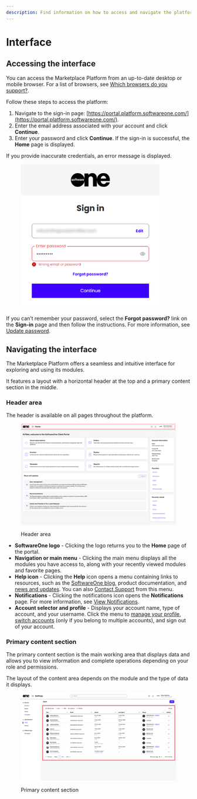 ```yaml
---
description: Find information on how to access and navigate the platform.
---
```


# Interface

## Accessing the interface

You can access the Marketplace Platform from an up-to-date desktop or mobile browser. For a list of browsers, see [Which browsers do you support?](../../help-and-support/faqs/which-browsers-do-you-support.md).

Follow these steps to access the platform:

1. Navigate to the sign-in page: [https://portal.platform.softwareone.com/](https://portal.platform.softwareone.com/).
2. Enter the email address associated with your account and click **Continue**.
3. Enter your password and click **Continue**. If the sign-in is successful, the **Home** page is displayed.

If you provide inaccurate credentials, an error message is displayed.&#x20;

<figure><img src="../../.gitbook/assets/image (305).png" alt="" width="379"><figcaption></figcaption></figure>

If you can’t remember your password, select the **Forgot password?** link on the **Sign-in** page and then follow the instructions. For more information, see [Update password](basics/update-password.md).

## Navigating the interface

The Marketplace Platform offers a seamless and intuitive interface for exploring and using its modules.

It features a layout with a horizontal header at the top and a primary content section in the middle.

### Header area

The header is available on all pages throughout the platform.

<figure><img src="../../.gitbook/assets/image (297).png" alt=""><figcaption><p>Header area</p></figcaption></figure>

* **SoftwareOne logo** - Clicking the logo returns you to the **Home** page of the portal.
* **Navigation or main menu** - Clicking the main menu displays all the modules you have access to, along with your recently viewed modules and favorite pages.
* **Help icon** - Clicking the **Help** icon opens a menu containing links to resources, such as the [SoftwareOne blog](https://www.softwareone.com/en/blog/articles), product documentation, and [news and updates](https://www.softwareone.com/en/media-releases). You can also [Contact Support](../../help-and-support/getting-support.md) from this menu.
* **Notifications** - Clicking the notifications icon opens the **Notifications** page. For more information, see [View Notifications](basics/view-notifications.md).
* **Account selector and profile** - Displays your account name, type of account, and your username. Click the menu to [manage your profile](basics/manage-profile.md), [switch accounts](basics/switch-account.md) (only if you belong to multiple accounts), and sign out of your account.&#x20;

### Primary content section

The primary content section is the main working area that displays data and allows you to view information and complete operations depending on your role and permissions.&#x20;

The layout of the content area depends on the module and the type of data it displays.&#x20;

<figure><img src="../../.gitbook/assets/image (300).png" alt=""><figcaption><p>Primary content section</p></figcaption></figure>
